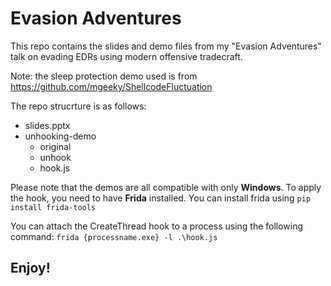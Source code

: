 # Evasion Adventures
This repo contains the slides and demo files from my "Evasion Adventures" talk on evading EDRs using modern offensive tradecraft.
  
Note: the sleep protection demo used is from https://github.com/mgeeky/ShellcodeFluctuation
  
The repo strucrture is as follows:
- slides.pptx
- unhooking-demo
    - original
    - unhook
    - hook.js

Please note that the demos are all compatible with only **Windows**. To apply the hook, you need to have **Frida** installed. You can install frida using ```pip install frida-tools```
  
You can attach the CreateThread hook to a process using the following command:
```frida {processname.exe} -l .\hook.js```
  
## Enjoy!
